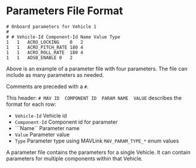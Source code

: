 # Parameters File Format

```
# Onboard parameters for Vehicle 1
#
# # Vehicle-Id Component-Id Name Value Type
1	1	ACRO_LOCKING	0	2
1	1	ACRO_PITCH_RATE	180	4
1	1	ACRO_ROLL_RATE	180	4
1	1	ADSB_ENABLE	0	2
```

Above is an example of a parameter file with four parameters. The file can include as many parameters as needed.

Comments are preceded with a ```#```.

This header: ```# MAV ID  COMPONENT ID  PARAM NAME  VALUE``` describes the format for each row:

* ```Vehicle-Id``` Vehicle id
* ```Component-Id``` Component id for parameter
* ```Name`` Parameter name
* ```Value``` Parameter value
* ```Type``` Parameter type using MAVLink ```MAV_PARAM_TYPE_*``` enum values

A parameter file contains the parameters for a single Vehicle. It can contain parameters for multiple components within that Vehicle.
